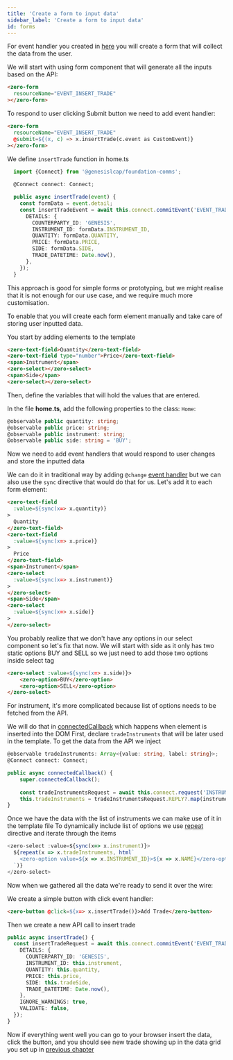 ```yaml
---
title: 'Create a form to input data'
sidebar_label: 'Create a form to input data'
id: forms
---
```


For event handler you created in [here](/getting-started/go-to-the-next-level/events#event-handler) you will create a form that will collect the data from the user.

We will start with using form component that will generate all the inputs based on the API:

```html title='home.template.ts'
<zero-form
  resourceName="EVENT_INSERT_TRADE"
></zero-form>
```

To respond to user clicking Submit button we need to add event handler:
```html {3} title='home.template.ts'
<zero-form
  resourceName="EVENT_INSERT_TRADE"
  @submit=${(x, c) => x.insertTrade(c.event as CustomEvent)}
></zero-form>
```

We define `insertTrade` function in home.ts

```typescript title='home.ts'
  import {Connect} from '@genesislcap/foundation-comms';
  
  @Connect connect: Connect;

  public async insertTrade(event) {
    const formData = event.detail;
    const insertTradeEvent = await this.connect.commitEvent('EVENT_TRADE_INSERT', {
      DETAILS: {
        COUNTERPARTY_ID: 'GENESIS',
        INSTRUMENT_ID: formData.INSTRUMENT_ID,
        QUANTITY: formData.QUANTITY,
        PRICE: formData.PRICE,
        SIDE: formData.SIDE,
        TRADE_DATETIME: Date.now(),
      },
    });
  }
```

This approach is good for simple forms or prototyping, but we might realise that it is not enough for our use case, and we require much more customisation.

To enable that you will create each form element manually and take care of storing user inputted data.

You start by adding elements to the template

```html title='home.template.ts' 
<zero-text-field>Quantity</zero-text-field>
<zero-text-field type="number">Price</zero-text-field>
<span>Instrument</span>
<zero-select></zero-select>
<span>Side</span>
<zero-select></zero-select>
```

Then, define the variables that will hold the values that are entered.

In the file **home.ts**, add the following properties to the class: `Home`:

```ts title='home.ts'
@observable public quantity: string;
@observable public price: string;
@observable public instrument: string;
@observable public side: string = 'BUY';
```

Now we need to add event handlers that would respond to user changes and store the inputted data

We can do it in traditional way by adding `@change` [event handler](https://www.fast.design/docs/fast-element/declaring-templates#events) but we can also use the `sync` directive that would do that for us.
Let's add it to each form element:

```html {2,7,13,18} title='home.template.ts' 
<zero-text-field 
  :value=${sync(x=> x.quantity)}
>
  Quantity
</zero-text-field>
<zero-text-field 
  :value=${sync(x=> x.price)}
>
  Price
</zero-text-field>
<span>Instrument</span>
<zero-select 
  :value=${sync(x=> x.instrument)}
>
</zero-select>
<span>Side</span>
<zero-select 
  :value=${sync(x=> x.side)}
>
</zero-select>
```

You probably realize that we don't have any options in our select component so let's fix that now.
We will start with side as it only has two static options BUY and SELL so we just need to add those two options inside select tag

```html title='home.template.ts' 
<zero-select :value=${sync(x=> x.side)}>
    <zero-option>BUY</zero-option>
    <zero-option>SELL</zero-option>
</zero-select>
```

For instrument, it's more complicated because list of options needs to be fetched from the API.

We will do that in [connectedCallback](https://www.fast.design/docs/fast-element/defining-elements#the-element-lifecycle) which happens when element is inserted into the DOM
First, declare `tradeInstruments` that will be later used in the template.
To get the data from the API we inject
```typescript title='home.ts'
@observable tradeInstruments: Array<{value: string, label: string}>;
@Connect connect: Connect;

public async connectedCallback() {
    super.connectedCallback();
    
    const tradeInstrumentsRequest = await this.connect.request('INSTRUMENT');
    this.tradeInstruments = tradeInstrumentsRequest.REPLY?.map(instrument => ({value: instrument.INSTRUMENT_ID, label: instrument.NAME}));
}
```

Once we have the data with the list of instruments we can make use of it in the template file
To dynamically include list of options we use [repeat](https://www.fast.design/docs/fast-element/using-directives#the-repeat-directive) directive and iterate through the items

```typescript title='home.template.ts' 
<zero-select :value=${sync(x=> x.instrument)}>
  ${repeat(x => x.tradeInstruments, html`
    <zero-option value=${x => x.INSTRUMENT_ID}>${x => x.NAME}</zero-option>
  `)}
</zero-select>
```

Now when we gathered all the data we're ready to send it over the wire:

We create a simple button with click event handler:
```html title='home.template.ts'
<zero-button @click=${x=> x.insertTrade()}>Add Trade</zero-button>
```

Then we create a new API call to insert trade
```typescript title='home.ts'
public async insertTrade() {
  const insertTradeRequest = await this.connect.commitEvent('EVENT_TRADE_INSERT', {
    DETAILS: {
      COUNTERPARTY_ID: 'GENESIS',
      INSTRUMENT_ID: this.instrument,
      QUANTITY: this.quantity,
      PRICE: this.price,
      SIDE: this.tradeSide,
      TRADE_DATETIME: Date.now(),
    },
    IGNORE_WARNINGS: true,
    VALIDATE: false,
  });
}
```

Now if everything went well you can go to your browser insert the data, click the button, and you should see new trade showing up in the data grid you set up in [previous chapter](/getting-started/go-to-the-next-level/data-grid)
